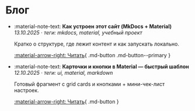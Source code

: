 # Блог

<div class="grid cards" markdown="1">

-   :material-note-text: **Как устроен этот сайт (MkDocs + Material)**  
    _13.10.2025 · теги: mkdocs, material, учебный проект_

    Кратко о структуре, где лежит контент и как запускать локально.

    [:material-arrow-right: Читать](2025-10-13-first-post.md){ .md-button .md-button--primary }

-   :material-note-text: **Карточки и кнопки в Material — быстрый шаблон**  
    _12.10.2025 · теги: ui, material, markdown_

    Готовый фрагмент с grid cards и кнопками + мини-чек-лист настроек.

    [:material-arrow-right: Читать](2025-10-12-cards-and-buttons.md){ .md-button }

</div>


